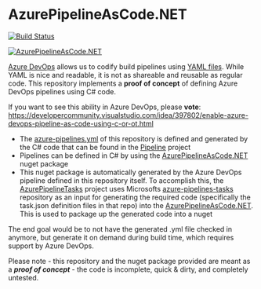 # AzurePipelineAsCode.NET

[![Build Status](https://christianederzuehlke.visualstudio.com/aprg%20Structurizr%20Infrastructure%20as%20Code/_apis/build/status/ChristianEder.azure-pipeline-as-code)](https://christianederzuehlke.visualstudio.com/aprg%20Structurizr%20Infrastructure%20as%20Code/_build/latest?definitionId=7)

[![AzurePipelineAsCode.NET](https://img.shields.io/nuget/v/AzurePipelineAsCode.NET.png "Latest nuget package for AzurePipelineAsCode.NET")](https://www.nuget.org/packages/AzurePipelineAsCode.NET/)

[Azure DevOps](https://azure.microsoft.com/en-us/services/devops/) allows us to codify build pipelines using [YAML files](https://docs.microsoft.com/en-us/azure/devops/pipelines/yaml-schema?view=vsts&tabs=schema). While YAML is nice and readable, it is not as shareable and reusable as regular code. This repository implements a **proof of concept** of defining Azure DevOps pipelines using C# code.

If you want to see this ability in Azure DevOps, please **vote**: https://developercommunity.visualstudio.com/idea/397802/enable-azure-devops-pipeline-as-code-using-c-or-ot.html

* The [azure-pipelines.yml](https://github.com/ChristianEder/azure-pipeline-as-code/blob/master/azure-pipelines.yml) of this repository is defined and generated by the C# code that can be found in the [Pipeline](https://github.com/ChristianEder/azure-pipeline-as-code/blob/master/Pipeline/Program.cs) project
* Pipelines can be defined in C# by using the [AzurePipelineAsCode.NET](https://www.nuget.org/packages/AzurePipelineAsCode.NET/) nuget package
* This nuget package is automatically generated by the Azure DevOps pipeline defined in this repository itself. To accomplish this, the [AzurePipelineTasks](https://github.com/ChristianEder/azure-pipeline-as-code/tree/master/AzurePipelineTasks) project uses Microsofts [azure-pipelines-tasks](https://github.com/Microsoft/azure-pipelines-tasks) repository as an input for generating the required code (specifically the task.json definition files in that repo) into the [AzurePipelineAsCode.NET](https://github.com/ChristianEder/azure-pipeline-as-code/tree/master/AzurePipelineAsCode.NET). This is used to package up the generated code into a nuget

The end goal would be to not have the generated .yml file checked in anymore, but generate it on demand during build time, which requires support by Azure DevOps.

Please note - this repository and the nuget package provided are meant as a _**proof of concept**_ - the code is incomplete, quick & dirty, and completely untested.
